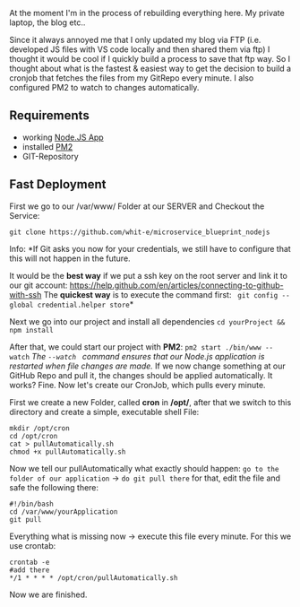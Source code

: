 ﻿
At the moment I'm in the process of rebuilding everything here. My private laptop, the blog etc..

Since it always annoyed me that I only updated my blog via FTP (i.e. developed JS files with VS code locally and then shared them via ftp) I thought it would be cool if I quickly build a process to save that ftp way.
So I thought about what is the fastest & easiest way to get the decision to build a cronjob that fetches the files from my GitRepo every minute. I also configured PM2 to watch to changes automatically.

## Requirements
- working [Node.JS App](https://whit-e.com/building-nodejs-rest-api)
- installed [PM2](https://whit-e.com/nodejs-server-best-practise) 
- GIT-Repository

## Fast Deployment
First we go to our /var/www/ Folder at our SERVER and Checkout the Service: 
```
git clone https://github.com/whit-e/microservice_blueprint_nodejs
```
Info: *If Git asks you now for your credentials, we still have to configure that this will not happen in the future. 

It would be the **best way** if we put a ssh key on the root server and link it to our git account: https://help.github.com/en/articles/connecting-to-github-with-ssh
The **quickest way** is to execute the command first: `` git config --global credential.helper store``*

Next we go into our project and install all dependencies ``cd yourProject && npm install``

After that, we could start our project with **PM2**:
```pm2 start ./bin/www --watch```
*The ``--watch `` command ensures that our Node.js application is restarted when file changes are made.*
If we now change something at our GitHub Repo and pull it, the changes should be applied automatically.
It works? Fine. Now let's create our CronJob, which pulls every minute.

First we create a new Folder, called **cron** in **/opt/**, after that we switch to this directory and create a simple, executable shell File:
```shell
mkdir /opt/cron
cd /opt/cron
cat > pullAutomatically.sh
chmod +x pullAutomatically.sh
```
Now we tell our pullAutomatically what exactly should happen:
``go to the folder of our application`` -> ``do git pull there``
for that, edit the file and safe the following there: 
```
#!/bin/bash
cd /var/www/yourApplication
git pull
```

Everything what is missing now -> execute this file every minute.
For this we use crontab:
```
crontab -e 
#add there
*/1 * * * * /opt/cron/pullAutomatically.sh
```

Now we  are finished.

